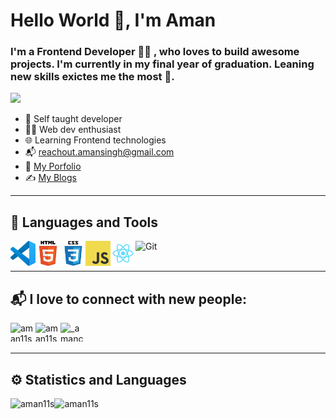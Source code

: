 # Hello World 👋, I'm Aman 
### I'm a Frontend Developer 👨‍💻 , who loves to build awesome projects. I'm currently in my final year of graduation. Leaning new skills exictes me the most 💯. 

![](https://komarev.com/ghpvc/?username=aman11s&color=yellow)


- 🧠  Self taught developer
- 👨‍💻  Web dev enthusiast
- 🌐  Learning Frontend technologies
- 📬  reachout.amansingh@gmail.com
- 💼  [My Porfolio](https://amansingh.netlify.app)
- ✍️   [My Blogs](https://aman11s.hashnode.dev)

<hr>

## 🚀 Languages and Tools

<img align="left" alt="Visual Studio Code" width="40px" src="https://raw.githubusercontent.com/github/explore/80688e429a7d4ef2fca1e82350fe8e3517d3494d/topics/visual-studio-code/visual-studio-code.png" />

<img align="left" alt="HTML5" width="40px" src="https://raw.githubusercontent.com/github/explore/80688e429a7d4ef2fca1e82350fe8e3517d3494d/topics/html/html.png" />

<img align="left" alt="CSS3" width="40px" src="https://raw.githubusercontent.com/github/explore/80688e429a7d4ef2fca1e82350fe8e3517d3494d/topics/css/css.png" />

<img align="left" alt="JavaScript" width="40px" src="https://raw.githubusercontent.com/github/explore/80688e429a7d4ef2fca1e82350fe8e3517d3494d/topics/javascript/javascript.png" />

<img align="left" alt="React" width="40px" src="https://raw.githubusercontent.com/github/explore/80688e429a7d4ef2fca1e82350fe8e3517d3494d/topics/react/react.png" />

<img align="left" alt="Git" width="40px" src="https://www.vectorlogo.zone/logos/git-scm/git-scm-icon.svg" />

<br/>
<br/>
<hr/>

## 📬 I love to connect with new people: 


<a href="https://twitter.com/aman11s" target="blank"><img align="left" src="https://raw.githubusercontent.com/rahuldkjain/github-profile-readme-generator/master/src/images/icons/Social/twitter.svg" alt="aman11s" height="30" width="40" /></a>

<a href="https://linkedin.com/in/aman11s" target="blank"><img align="left" src="https://raw.githubusercontent.com/rahuldkjain/github-profile-readme-generator/master/src/images/icons/Social/linked-in-alt.svg" alt="aman11s" height="30" width="40" /></a>

<a href="https://instagram.com/_amancodes" target="blank"><img align="left" src="https://raw.githubusercontent.com/rahuldkjain/github-profile-readme-generator/master/src/images/icons/Social/instagram.svg" alt="_amancodes" height="30" width="40" /></a>

<br/>
<br/>
<hr>

## ⚙️ Statistics and Languages

<img align="left" src="https://github-readme-stats.vercel.app/api?username=aman11s&show_icons=true&locale=en&theme=cobalt" alt="aman11s" />

<img align="left" src="https://github-readme-stats.vercel.app/api/top-langs?username=aman11s&show_icons=true&locale=en&layout=compact&theme=cobalt" alt="aman11s" />
 
